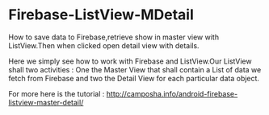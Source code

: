 # Firebase-ListView-MDetail
How to save data to Firebase,retrieve show in master view with ListView.Then when clicked open detail view with details.

Here we simply see how to work with Firebase and ListView.Our ListView shall two activities : One the Master View that shall contain
a List of data we fetch from Firebase and two the Detail View for each particular data object.

For more here is the tutorial : http://camposha.info/android-firebase-listview-master-detail/
